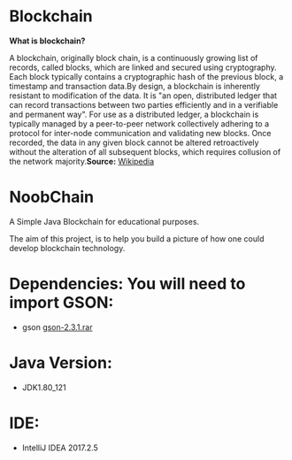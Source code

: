 # Blockchain

**What is blockchain?**

A blockchain, originally block chain, is a continuously growing list of records, called blocks, which are linked and secured using cryptography. Each block typically contains a cryptographic hash of the previous block, a timestamp and transaction data.By design, a blockchain is inherently resistant to modification of the data. It is "an open, distributed ledger that can record transactions between two parties efficiently and in a verifiable and permanent way". For use as a distributed ledger, a blockchain is typically managed by a peer-to-peer network collectively adhering to a protocol for inter-node communication and validating new blocks. Once recorded, the data in any given block cannot be altered retroactively without the alteration of all subsequent blocks, which requires collusion of the network majority.<b>Source:</b> <a rel="" href="https://en.wikipedia.org/wiki/Blockchain">Wikipedia<a/>
 

# NoobChain
A Simple Java Blockchain for educational purposes.

The aim of this project, is to help you build a picture of how one could develop blockchain technology.

# Dependencies: You will need to import GSON:
* gson <a href="http://central.maven.org/maven2/com/google/code/gson/gson/2.3.1/gson-2.3.1.jar">gson-2.3.1.rar<a/>

# Java Version:
* JDK1.80_121

# IDE:
* IntelliJ IDEA 2017.2.5
